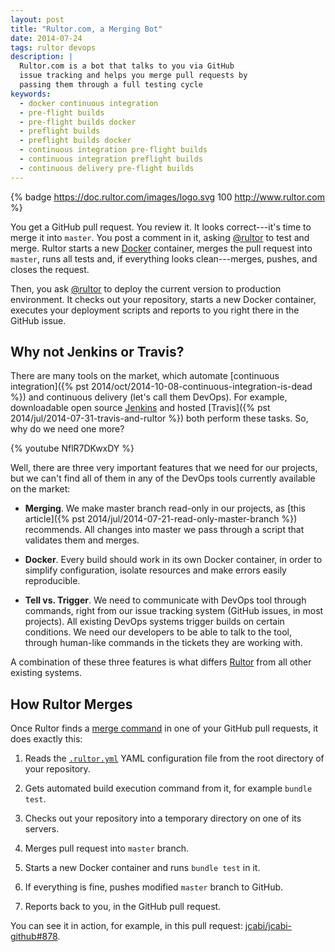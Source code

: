 ```yaml
---
layout: post
title: "Rultor.com, a Merging Bot"
date: 2014-07-24
tags: rultor devops
description: |
  Rultor.com is a bot that talks to you via GitHub
  issue tracking and helps you merge pull requests by
  passing them through a full testing cycle
keywords:
  - docker continuous integration
  - pre-flight builds
  - pre-flight builds docker
  - preflight builds
  - preflight builds docker
  - continuous integration pre-flight builds
  - continuous integration preflight builds
  - continuous delivery pre-flight builds
---
```


{% badge https://doc.rultor.com/images/logo.svg 100 http://www.rultor.com %}

You get a GitHub pull request. You review it. It looks correct---it's time
to merge it into `master`. You post a comment in it, asking
[@rultor](https://github.com/rultor) to test and merge. Rultor starts a new
[Docker](http://www.docker.io) container, merges the pull request into `master`, runs all tests and, if
everything looks clean---merges, pushes, and closes the request.

Then, you ask [@rultor](https://github.com/rultor) to deploy the current version
to production environment. It checks out your repository, starts a new Docker
container, executes your deployment scripts and reports to you right there in
the GitHub issue.

<!--more-->

## Why not Jenkins or Travis?

There are many tools on the market, which automate
[continuous integration]({% pst 2014/oct/2014-10-08-continuous-integration-is-dead %}) and
continuous delivery (let's call them DevOps).
For example, downloadable open source
[Jenkins](http://jenkins-ci.org/) and hosted
[Travis]({% pst 2014/jul/2014-07-31-travis-and-rultor %})
both perform these tasks. So, why do we need one more?

{% youtube NflR7DKwxDY %}

Well, there are three very important features that we need for our projects, but
we can't find all of them in any of the DevOps tools currently available on the
market:

 * **Merging**. We make master branch read-only in our projects,
   as [this article]({% pst 2014/jul/2014-07-21-read-only-master-branch %})
   recommends. All changes into master we pass through
   a script that validates them and merges.

 * **Docker**. Every build should work in its own
   Docker container, in order to simplify configuration, isolate
   resources and make errors easily reproducible.

 * **Tell vs. Trigger**. We need to communicate with DevOps tool
   through commands, right from our issue tracking system (GitHub
   issues, in most projects). All existing DevOps systems trigger
   builds on certain conditions. We need our developers to be able
   to talk to the tool, through human-like commands in the tickets they are working with.

A combination of these three features is what differs
[Rultor](http://www.rultor.com) from all other existing systems.

## How Rultor Merges

Once Rultor finds a [merge command](https://doc.rultor.com/basics.html)
in one of your GitHub pull requests, it does exactly this:

 1. Reads the [`.rultor.yml`](https://doc.rultor.com/reference.html)
    YAML configuration file from the root directory of your repository.

 2. Gets automated build execution command from it, for example `bundle test`.

 3. Checks out your repository into a temporary directory on one of its servers.

 4. Merges pull request into `master` branch.

 5. Starts a new Docker container and runs `bundle test` in it.

 6. If everything is fine, pushes modified `master` branch to GitHub.

 7. Reports back to you, in the GitHub pull request.

You can see it in action, for example, in this pull request:
[jcabi/jcabi-github#878](https://github.com/jcabi/jcabi-github/pull/878).
